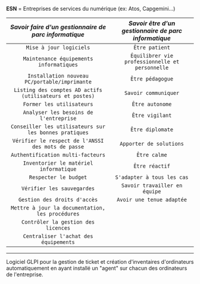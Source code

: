 **ESN** = Entreprises de services du numérique (ex: Atos, Capgemini...)

|  *Savoir faire d'un gestionnaire de parc informatique*   | *Savoir être d'un gestionnaire de parc informatique* |
| :------------------------------------------------------: | :--------------------------------------------------: |
|                 `Mise à jour logiciels`                  |                    `Être patient`                    |
|         `Maintenance équipements informatiques`          |   `Équilibrer vie professionnelle et personnelle`    |
|      `Installation nouveau PC/portable/imprimante`       |                   `Être pédagogue`                   |
| `Listing des comptes AD actifs (utilisateurs et postes)` |                 `Savoir communiquer`                 |
|                `Former les utilisateurs`                 |                   `Être autonome`                    |
|          `Analyser les besoins de l'entreprise`          |                   `Être vigilant`                    |
|  `Conseiller les utilisateurs sur les bonnes pratiques`  |                   `Être diplomate`                   |
|    `Vérifier le respect de l'ANSSI des mots de passe`    |               `Apporter de solutions`                |
|            `Authentification multi-facteurs`             |                     `Être calme`                     |
|          `Inventorier le matériel informatique`          |                    `Être réactif`                    |
|                  `Respecter le budget`                   |              `S'adapter à tous les cas`              |
|                `Vérifier les sauvegardes`                |            `Savoir travailler en équipe`             |
|               `Gestion des droits d'accès`               |              `Avoir une tenue adaptée`               |
|     `Mettre à jour la documentation, les procédures`     |                                                      |
|           `Contrôler la gestion des licences`            |                                                      |
|          `Centraliser l'achat des équipements`           |                                                      |

------------------------------------------------

Logiciel GLPI pour la gestion de ticket et création d'inventaires d'ordinateurs automatiquement en ayant installé un "agent" sur chacun des ordinateurs de l'entreprise.